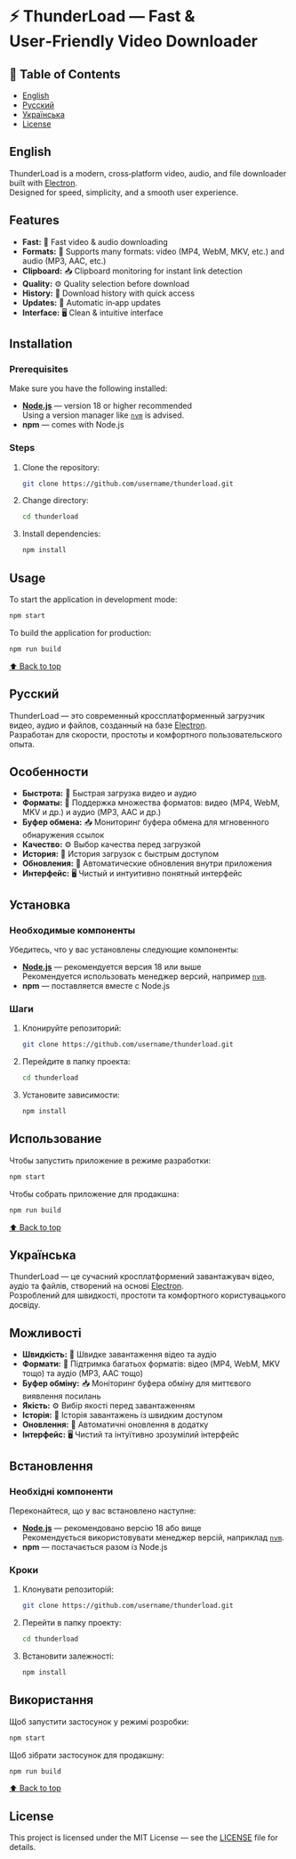 # ⚡ ThunderLoad — Fast & User‑Friendly Video Downloader

## 📑 Table of Contents
- [English](#english)
- [Русский](#русский)
- [Українська](#українська)
- [License](#license)

## English

ThunderLoad is a modern, cross‑platform video, audio, and file downloader built with [Electron](https://www.electronjs.org/).  
Designed for speed, simplicity, and a smooth user experience.

## Features

- **Fast:** 🚀 Fast video & audio downloading
- **Formats:** 🎯 Supports many formats: video (MP4, WebM, MKV, etc.) and audio (MP3, AAC, etc.)
- **Clipboard:** 📥 Clipboard monitoring for instant link detection
- **Quality:** ⚙️ Quality selection before download
- **History:** 📜 Download history with quick access
- **Updates:** 🔄 Automatic in‑app updates
- **Interface:** 🖥️ Clean & intuitive interface

## Installation

### Prerequisites

Make sure you have the following installed:

- **[Node.js](https://nodejs.org/)** — version 18 or higher recommended  
  Using a version manager like [`nvm`](https://github.com/nvm-sh/nvm) is advised.
- **npm** — comes with Node.js

### Steps

1. Clone the repository:
   ```bash
   git clone https://github.com/username/thunderload.git
   ```
2. Change directory:
   ```bash
   cd thunderload
   ```
3. Install dependencies:
   ```bash
   npm install
   ```

## Usage

To start the application in development mode:
```bash
npm start
```
To build the application for production:
```bash
npm run build
```

[⬆ Back to top](#📑-table-of-contents)

## Русский

ThunderLoad — это современный кроссплатформенный загрузчик видео, аудио и файлов, созданный на базе [Electron](https://www.electronjs.org/).  
Разработан для скорости, простоты и комфортного пользовательского опыта.

## Особенности

- **Быстрота:** 🚀 Быстрая загрузка видео и аудио
- **Форматы:** 🎯 Поддержка множества форматов: видео (MP4, WebM, MKV и др.) и аудио (MP3, AAC и др.)
- **Буфер обмена:** 📥 Мониторинг буфера обмена для мгновенного обнаружения ссылок
- **Качество:** ⚙️ Выбор качества перед загрузкой
- **История:** 📜 История загрузок с быстрым доступом
- **Обновления:** 🔄 Автоматические обновления внутри приложения
- **Интерфейс:** 🖥️ Чистый и интуитивно понятный интерфейс

## Установка

### Необходимые компоненты

Убедитесь, что у вас установлены следующие компоненты:

- **[Node.js](https://nodejs.org/)** — рекомендуется версия 18 или выше  
  Рекомендуется использовать менеджер версий, например [`nvm`](https://github.com/nvm-sh/nvm).
- **npm** — поставляется вместе с Node.js

### Шаги

1. Клонируйте репозиторий:
   ```bash
   git clone https://github.com/username/thunderload.git
   ```
2. Перейдите в папку проекта:
   ```bash
   cd thunderload
   ```
3. Установите зависимости:
   ```bash
   npm install
   ```

## Использование

Чтобы запустить приложение в режиме разработки:
```bash
npm start
```
Чтобы собрать приложение для продакшна:
```bash
npm run build
```

[⬆ Back to top](#📑-table-of-contents)

## Українська

ThunderLoad — це сучасний кросплатформений завантажувач відео, аудіо та файлів, створений на основі [Electron](https://www.electronjs.org/).  
Розроблений для швидкості, простоти та комфортного користувацького досвіду.

## Можливості

- **Швидкість:** 🚀 Швидке завантаження відео та аудіо
- **Формати:** 🎯 Підтримка багатьох форматів: відео (MP4, WebM, MKV тощо) та аудіо (MP3, AAC тощо)
- **Буфер обміну:** 📥 Моніторинг буфера обміну для миттєвого виявлення посилань
- **Якість:** ⚙️ Вибір якості перед завантаженням
- **Історія:** 📜 Історія завантажень із швидким доступом
- **Оновлення:** 🔄 Автоматичні оновлення в додатку
- **Інтерфейс:** 🖥️ Чистий та інтуїтивно зрозумілий інтерфейс

## Встановлення

### Необхідні компоненти

Переконайтеся, що у вас встановлено наступне:

- **[Node.js](https://nodejs.org/)** — рекомендовано версію 18 або вище  
  Рекомендується використовувати менеджер версій, наприклад [`nvm`](https://github.com/nvm-sh/nvm).
- **npm** — постачається разом із Node.js

### Кроки

1. Клонувати репозиторій:
   ```bash
   git clone https://github.com/username/thunderload.git
   ```
2. Перейти в папку проекту:
   ```bash
   cd thunderload
   ```
3. Встановити залежності:
   ```bash
   npm install
   ```

## Використання

Щоб запустити застосунок у режимі розробки:
```bash
npm start
```
Щоб зібрати застосунок для продакшну:
```bash
npm run build
```

[⬆ Back to top](#📑-table-of-contents)

## License
This project is licensed under the MIT License — see the [LICENSE](LICENSE) file for details.
